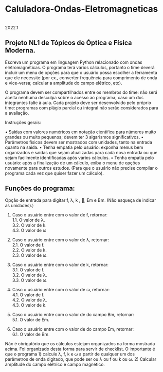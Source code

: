 # Caluladora-Ondas-Eletromagneticas
<br>2022.1

## Projeto NL1 de Tópicos de Óptica e Física Moderna.

Escreva um programa em linguagem Python relacionado com ondas eletromagnéticas. O programa terá vários cálculos, portanto o time deverá incluir um menu de opções para que o usuário possa escolher a ferramenta que ele necessite (por ex., converter frequência para comprimento de onda e vice-versa; calcular a amplitude do campo elétrico, etc).

O programa devem ser compartilhados entre os membros do time: não será aceita nenhuma desculpa sobre o acesso ao programa, caso um dos integrantes falte à aula. Cada projeto deve ser desenvolvido pelo próprio time: programas com plágio parcial ou integral não serão considerados para a avaliação. 

Instruções gerais:

• Saídas com valores numéricos em notação científica para números muito grandes ou muito pequenos; devem ter 3 algarismos significativos.
• Parâmetros físicos devem ser mostrados com unidades, tanto na entrada quanto na saída.
• Tenha empatia pelo usuário: exponha menus bem organizados e saídas que sejam atualizadas para cada nova entrada ou que sejam facilmente identificadas após vários cálculos.
• Tenha empatia pelo usuário: após a finalização de um cálculo, exiba o menu de opções novamente para outros estudos. (Para que o usuário não precise compilar o programa cada vez que quiser fazer um cálculo).

## Funções do programa:
Opção de entrada para digitar f, λ, k , , Em e Bm. (Não esqueça de indicar as unidades).)

1. Caso o usuário entre com o valor de f, retornar:
<br>1.1. O valor de λ.
<br>3.2. O valor de k.
<br>4.3. O valor de ω

2. Caso o usuário entre com o valor de λ, retornar:
<br>2.1. O valor de f.
<br>2.2. O valor de k.
<br>2.3. O valor de ω.

3. Caso o usuário entre com o valor de k, retornar:
<br>3.1. O valor de f.
<br>3.2. O valor de λ.
<br>3.3. O valor de ω.

4. Caso o usuário entre com o valor de ω, retornar:
<br>4.1. O valor de f.
<br>4.2. O valor de λ.
<br>4.3. O valor de k.

5. Caso o usuário entre com o valor de do campo Bm, retornar:
<br>5.1. O valor de Em.

6. Caso o usuário entre com o valor de do campo Em, retornar:
<br>6.1. O valor de Bm.

Não é obrigatório que os cálculos estejam organizados na forma mostrada acima. Foi organizado desta forma para servir de checklist. O importante é que o programa 1) calcule λ, f, k e ω a partir de qualquer um dos parâmetros de onda digitado, que pode ser ou λ ou f ou k ou ω. 2) Calcular amplitude do campo elétrico e campo magnético.

